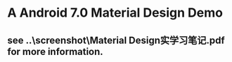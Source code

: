 # A Android 7.0 Material Design Demo
## see ..\screenshot\Material Design实学习笔记.pdf for more information.
